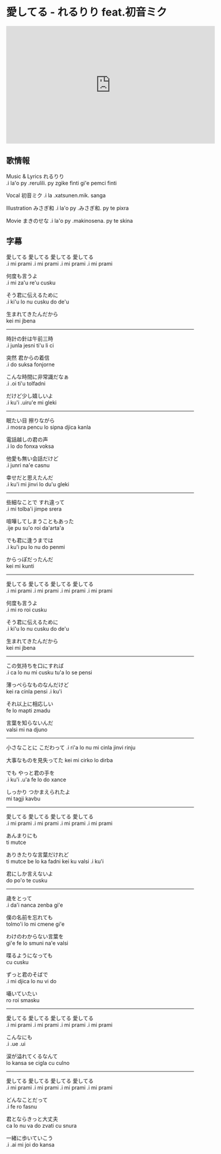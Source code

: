 # 愛してる - れるりり feat.初音ミク

<iframe width="560" height="315" src="https://www.youtube.com/embed/urF_AbehXFU" frameborder="0" allow="accelerometer; autoplay; encrypted-media; gyroscope; picture-in-picture" allowfullscreen></iframe>

## 歌情報

Music & Lyrics れるりり  
.i la'o py .rerulili. py zgike finti gi'e pemci finti

Vocal 初音ミク
.i la .xatsunen.mik. sanga

Illustration みさぎ和
.i la'o py .みさぎ和. py te pixra

Movie まきのせな
.i la'o py .makinosena. py te skina

## 字幕

愛してる 愛してる 愛してる 愛してる  
.i mi prami .i mi prami .i mi prami .i mi prami

何度も言うよ  
.i mi za'u re'u cusku

そう君に伝えるために  
.i ki'u lo nu cusku do de'u

生まれてきたんだから  
kei mi jbena

---

時計の針は午前三時  
.i junla jesni ti'u li ci

突然 君からの着信  
.i do suksa fonjorne

こんな時間に非常識だなぁ  
.i .oi ti'u tolfadni

だけど少し嬉しいよ  
.i ku'i .uiru'e mi gleki

---

眠たい目 擦りながら  
.i mosra pencu lo sipna djica kanla

電話越しの君の声  
.i lo do fonxa voksa

他愛も無い会話だけど  
.i junri na'e casnu

幸せだと思えたんだ  
.i ku'i mi jinvi lo du'u gleki

---

些細なことで すれ違って  
.i mi tolba'i jimpe srera

喧嘩してしまうこともあった  
.ije pu su'o roi da'arta'a

でも君に逢うまでは  
.i ku'i pu lo nu do penmi

からっぽだったんだ  
kei mi kunti

---

愛してる 愛してる 愛してる 愛してる  
.i mi prami .i mi prami .i mi prami .i mi prami

何度も言うよ  
.i mi ro roi cusku

そう君に伝えるために  
.i ki'u lo nu cusku do de'u

生まれてきたんだから  
kei mi jbena

---

この気持ちを口にすれば  
.i ca lo nu mi cusku tu'a lo se pensi

薄っぺらなものなんだけど  
kei ra cinla pensi .i ku'i

それ以上に相応しい  
fe lo mapti zmadu

言葉を知らないんだ  
valsi mi na djuno

---

小さなことに こだわって
.i ri'a lo nu mi cinla jinvi rinju

大事なものを見失ってた
kei mi cirko lo dirba

でも やっと君の手を  
.i ku'i .u'a fe lo do xance

しっかり つかまえられたよ  
mi tagji kavbu

---

愛してる 愛してる 愛してる 愛してる  
.i mi prami .i mi prami .i mi prami .i mi prami

あんまりにも  
ti mutce

ありきたりな言葉だけれど  
ti mutce be lo ka fadni kei ku valsi .i ku'i

君にしか言えないよ  
do po'o te cusku

---

歳をとって  
.i da'i nanca zenba gi'e

僕の名前を忘れても  
tolmo'i lo mi cmene gi'e

わけのわからない言葉を  
gi'e fe lo smuni na'e valsi

喋るようになっても  
cu cusku

ずっと君のそばで  
.i mi djica lo nu vi do

囁いていたい  
ro roi smasku

---

愛してる 愛してる 愛してる 愛してる  
.i mi prami .i mi prami .i mi prami .i mi prami

こんなにも  
.i .ue .ui

涙が溢れてくるなんて  
lo kansa se cigla cu culno

---

愛してる 愛してる 愛してる 愛してる  
.i mi prami .i mi prami .i mi prami .i mi prami

どんなことだって  
.i fe ro fasnu

君とならきっと大丈夫  
ca lo nu va do zvati cu snura

一緒に歩いていこう  
.i .ai mi joi do kansa
